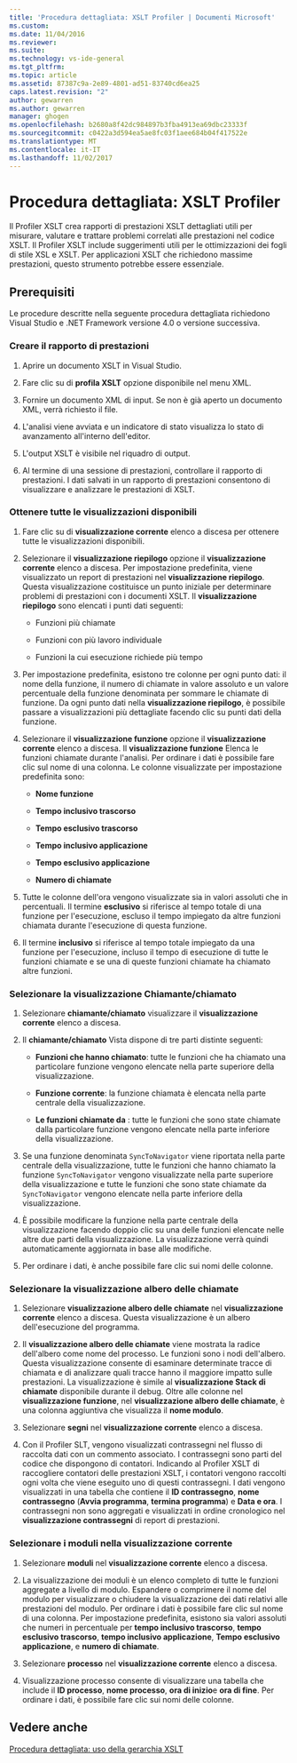 ```yaml
---
title: 'Procedura dettagliata: XSLT Profiler | Documenti Microsoft'
ms.custom: 
ms.date: 11/04/2016
ms.reviewer: 
ms.suite: 
ms.technology: vs-ide-general
ms.tgt_pltfrm: 
ms.topic: article
ms.assetid: 87387c9a-2e89-4801-ad51-83740cd6ea25
caps.latest.revision: "2"
author: gewarren
ms.author: gewarren
manager: ghogen
ms.openlocfilehash: b2680a8f42dc984897b3fba4913ea69dbc23333f
ms.sourcegitcommit: c0422a3d594ea5ae8fc03f1aee684b04f417522e
ms.translationtype: MT
ms.contentlocale: it-IT
ms.lasthandoff: 11/02/2017
---
```

# <a name="walkthrough-xslt-profiler"></a>Procedura dettagliata: XSLT Profiler
Il Profiler XSLT crea rapporti di prestazioni XSLT dettagliati utili per misurare, valutare e trattare problemi correlati alle prestazioni nel codice XSLT. Il Profiler XSLT include suggerimenti utili per le ottimizzazioni dei fogli di stile XSL e XSLT. Per applicazioni XSLT che richiedono massime prestazioni, questo strumento potrebbe essere essenziale.  
  
## <a name="prerequisites"></a>Prerequisiti  
Le procedure descritte nella seguente procedura dettagliata richiedono Visual Studio e .NET Framework versione 4.0 o versione successiva.
  
### <a name="create-the-performance-report"></a>Creare il rapporto di prestazioni  
  
1.  Aprire un documento XSLT in Visual Studio.  
  
2.  Fare clic su di **profila XSLT** opzione disponibile nel menu XML.  
  
3.  Fornire un documento XML di input. Se non è già aperto un documento XML, verrà richiesto il file.  
  
4.  L'analisi viene avviata e un indicatore di stato visualizza lo stato di avanzamento all'interno dell'editor.  
  
5.  L'output XSLT è visibile nel riquadro di output.  
  
6.  Al termine di una sessione di prestazioni, controllare il rapporto di prestazioni. I dati salvati in un rapporto di prestazioni consentono di visualizzare e analizzare le prestazioni di XSLT.  
  
### <a name="get-all-the-available-views"></a>Ottenere tutte le visualizzazioni disponibili  
  
1.  Fare clic su di **visualizzazione corrente** elenco a discesa per ottenere tutte le visualizzazioni disponibili.  
  
2.  Selezionare il **visualizzazione riepilogo** opzione il **visualizzazione corrente** elenco a discesa. Per impostazione predefinita, viene visualizzato un report di prestazioni nel **visualizzazione riepilogo**. Questa visualizzazione costituisce un punto iniziale per determinare problemi di prestazioni con i documenti XSLT. Il **visualizzazione riepilogo** sono elencati i punti dati seguenti:  
  
    -   Funzioni più chiamate  
  
    -   Funzioni con più lavoro individuale  
  
    -   Funzioni la cui esecuzione richiede più tempo  
  
3.  Per impostazione predefinita, esistono tre colonne per ogni punto dati: il nome della funzione, il numero di chiamate in valore assoluto e un valore percentuale della funzione denominata per sommare le chiamate di funzione. Da ogni punto dati nella **visualizzazione riepilogo**, è possibile passare a visualizzazioni più dettagliate facendo clic su punti dati della funzione.  
  
4.  Selezionare il **visualizzazione funzione** opzione il **visualizzazione corrente** elenco a discesa. Il **visualizzazione funzione** Elenca le funzioni chiamate durante l'analisi. Per ordinare i dati è possibile fare clic sul nome di una colonna. Le colonne visualizzate per impostazione predefinita sono:  
  
    -   **Nome funzione**  
  
    -   **Tempo inclusivo trascorso**  
  
    -   **Tempo esclusivo trascorso**  
  
    -   **Tempo inclusivo applicazione**  
  
    -   **Tempo esclusivo applicazione**  
  
    -   **Numero di chiamate**  
  
5.  Tutte le colonne dell'ora vengono visualizzate sia in valori assoluti che in percentuali. Il termine **esclusivo** si riferisce al tempo totale di una funzione per l'esecuzione, escluso il tempo impiegato da altre funzioni chiamata durante l'esecuzione di questa funzione.  
  
6.  Il termine **inclusivo** si riferisce al tempo totale impiegato da una funzione per l'esecuzione, incluso il tempo di esecuzione di tutte le funzioni chiamate e se una di queste funzioni chiamate ha chiamato altre funzioni.  
  
### <a name="select-callercallee-view"></a>Selezionare la visualizzazione Chiamante/chiamato  
  
1.  Selezionare **chiamante/chiamato** visualizzare il **visualizzazione corrente** elenco a discesa.  
  
2.  Il **chiamante/chiamato** Vista dispone di tre parti distinte seguenti:  
  
    -   **Funzioni che hanno chiamato**: tutte le funzioni che ha chiamato una particolare funzione vengono elencate nella parte superiore della visualizzazione.  
  
    -   **Funzione corrente**: la funzione chiamata è elencata nella parte centrale della visualizzazione.  
  
    -   **Le funzioni chiamate da** : tutte le funzioni che sono state chiamate dalla particolare funzione vengono elencate nella parte inferiore della visualizzazione.  
  
3.  Se una funzione denominata `SyncToNavigator` viene riportata nella parte centrale della visualizzazione, tutte le funzioni che hanno chiamato la funzione `SyncToNavigator` vengono visualizzate nella parte superiore della visualizzazione e tutte le funzioni che sono state chiamate da `SyncToNavigator` vengono elencate nella parte inferiore della visualizzazione.  
  
4.  È possibile modificare la funzione nella parte centrale della visualizzazione facendo doppio clic su una delle funzioni elencate nelle altre due parti della visualizzazione. La visualizzazione verrà quindi automaticamente aggiornata in base alle modifiche.  
  
5.  Per ordinare i dati, è anche possibile fare clic sui nomi delle colonne.  
  
### <a name="select-calltree-view"></a>Selezionare la visualizzazione albero delle chiamate  
  
1.  Selezionare **visualizzazione albero delle chiamate** nel **visualizzazione corrente** elenco a discesa. Questa visualizzazione è un albero dell'esecuzione del programma.  
  
2.  Il **visualizzazione albero delle chiamate** viene mostrata la radice dell'albero come nome del processo. Le funzioni sono i nodi dell'albero. Questa visualizzazione consente di esaminare determinate tracce di chiamata e di analizzare quali tracce hanno il maggiore impatto sulle prestazioni. La visualizzazione è simile al **visualizzazione Stack di chiamate** disponibile durante il debug. Oltre alle colonne nel **visualizzazione funzione**, nel **visualizzazione albero delle chiamate**, è una colonna aggiuntiva che visualizza il **nome modulo**.  
  
3.  Selezionare **segni** nel **visualizzazione corrente** elenco a discesa.  
  
4.  Con il Profiler SLT, vengono visualizzati contrassegni nel flusso di raccolta dati con un commento associato. I contrassegni sono parti del codice che dispongono di contatori. Indicando al Profiler XSLT di raccogliere contatori delle prestazioni XSLT, i contatori vengono raccolti ogni volta che viene eseguito uno di questi contrassegni. I dati vengono visualizzati in una tabella che contiene il **ID contrassegno**, **nome contrassegno** (**Avvia programma**, **termina programma**) e  **Data e ora**. I contrassegni non sono aggregati e visualizzati in ordine cronologico nel **visualizzazione contrassegni** di report di prestazioni.  
  
### <a name="select-modules-in-the-current-view"></a>Selezionare i moduli nella visualizzazione corrente  
  
1.  Selezionare **moduli** nel **visualizzazione corrente** elenco a discesa.  
  
2.  La visualizzazione dei moduli è un elenco completo di tutte le funzioni aggregate a livello di modulo. Espandere o comprimere il nome del modulo per visualizzare o chiudere la visualizzazione dei dati relativi alle prestazioni del modulo. Per ordinare i dati è possibile fare clic sul nome di una colonna. Per impostazione predefinita, esistono sia valori assoluti che numeri in percentuale per **tempo inclusivo trascorso**, **tempo esclusivo trascorso**, **tempo inclusivo applicazione**, **Tempo esclusivo applicazione**, e **numero di chiamate**.  
  
3.  Selezionare **processo** nel **visualizzazione corrente** elenco a discesa.  
  
4.  Visualizzazione processo consente di visualizzare una tabella che include il **ID processo**, **nome processo**, **ora di inizio**e **ora di fine**. Per ordinare i dati, è possibile fare clic sui nomi delle colonne.  
  
## <a name="see-also"></a>Vedere anche  
[Procedura dettagliata: uso della gerarchia XSLT](../xml-tools/walkthrough-using-xslt-hierarchy.md)